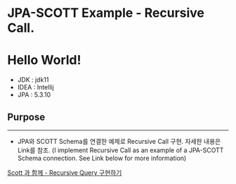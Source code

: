# JPA-SCOTT Example - Recursive Call.

# Hello World!

- JDK : jdk11
- IDEA : Intellij
- JPA : 5.3.10

## Purpose

---

- JPA와 SCOTT Schema를 연결한 예제로 Recursive Call 구현. 자세한 내용은 Link를 참조.
(I implement Recursive Call as an example of a JPA-SCOTT Schema connection. See Link below for more information)

[Scott 과 함께 - Recursive Query 구현하기](https://thisandthatit.blogspot.com/2021/03/scott-recursive-query.html)

